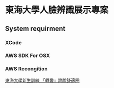 # 東海大學人臉辨識展示專案

## System requirment
### XCode
### AWS SDK For OSX
### AWS Recongition

[東海大學新生訓練 「轉變」跳脫舒適圈][c922eabe]

  [c922eabe]: http://140.128.99.13/web/news/news_detail.php?cid=9&id=2319 "成果展示"
